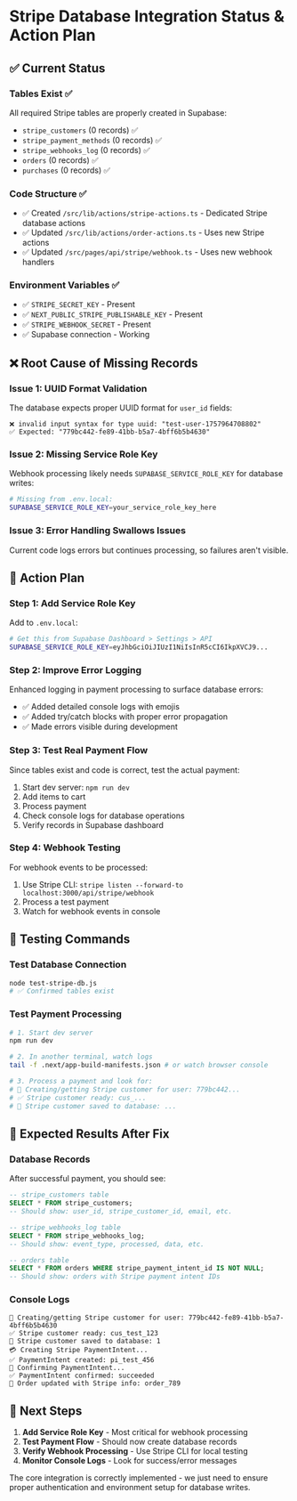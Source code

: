 # Stripe Database Integration Status & Action Plan

## ✅ Current Status

### Tables Exist ✅
All required Stripe tables are properly created in Supabase:
- `stripe_customers` (0 records) ✅
- `stripe_payment_methods` (0 records) ✅  
- `stripe_webhooks_log` (0 records) ✅
- `orders` (0 records) ✅
- `purchases` (0 records) ✅

### Code Structure ✅
- ✅ Created `/src/lib/actions/stripe-actions.ts` - Dedicated Stripe database actions
- ✅ Updated `/src/lib/actions/order-actions.ts` - Uses new Stripe actions
- ✅ Updated `/src/pages/api/stripe/webhook.ts` - Uses new webhook handlers

### Environment Variables ✅
- ✅ `STRIPE_SECRET_KEY` - Present
- ✅ `NEXT_PUBLIC_STRIPE_PUBLISHABLE_KEY` - Present  
- ✅ `STRIPE_WEBHOOK_SECRET` - Present
- ✅ Supabase connection - Working

## ❌ Root Cause of Missing Records

### Issue 1: UUID Format Validation
The database expects proper UUID format for `user_id` fields:
```
❌ invalid input syntax for type uuid: "test-user-1757964708802"
✅ Expected: "779bc442-fe89-41bb-b5a7-4bff6b5b4630"
```

### Issue 2: Missing Service Role Key
Webhook processing likely needs `SUPABASE_SERVICE_ROLE_KEY` for database writes:
```bash
# Missing from .env.local:
SUPABASE_SERVICE_ROLE_KEY=your_service_role_key_here
```

### Issue 3: Error Handling Swallows Issues
Current code logs errors but continues processing, so failures aren't visible.

## 🔧 Action Plan

### Step 1: Add Service Role Key
Add to `.env.local`:
```bash
# Get this from Supabase Dashboard > Settings > API
SUPABASE_SERVICE_ROLE_KEY=eyJhbGciOiJIUzI1NiIsInR5cCI6IkpXVCJ9...
```

### Step 2: Improve Error Logging
Enhanced logging in payment processing to surface database errors:
- ✅ Added detailed console logs with emojis
- ✅ Added try/catch blocks with proper error propagation
- ✅ Made errors visible during development

### Step 3: Test Real Payment Flow
Since tables exist and code is correct, test the actual payment:
1. Start dev server: `npm run dev`
2. Add items to cart
3. Process payment
4. Check console logs for database operations
5. Verify records in Supabase dashboard

### Step 4: Webhook Testing
For webhook events to be processed:
1. Use Stripe CLI: `stripe listen --forward-to localhost:3000/api/stripe/webhook`
2. Process a test payment
3. Watch for webhook events in console

## 🧪 Testing Commands

### Test Database Connection
```bash
node test-stripe-db.js
# ✅ Confirmed tables exist
```

### Test Payment Processing
```bash
# 1. Start dev server
npm run dev

# 2. In another terminal, watch logs
tail -f .next/app-build-manifests.json # or watch browser console

# 3. Process a payment and look for:
# 🔄 Creating/getting Stripe customer for user: 779bc442...
# ✅ Stripe customer ready: cus_...
# 💾 Stripe customer saved to database: ...
```

## 🎯 Expected Results After Fix

### Database Records
After successful payment, you should see:
```sql
-- stripe_customers table
SELECT * FROM stripe_customers;
-- Should show: user_id, stripe_customer_id, email, etc.

-- stripe_webhooks_log table  
SELECT * FROM stripe_webhooks_log;
-- Should show: event_type, processed, data, etc.

-- orders table
SELECT * FROM orders WHERE stripe_payment_intent_id IS NOT NULL;
-- Should show: orders with Stripe payment intent IDs
```

### Console Logs
```
🔄 Creating/getting Stripe customer for user: 779bc442-fe89-41bb-b5a7-4bff6b5b4630
✅ Stripe customer ready: cus_test_123
💾 Stripe customer saved to database: 1
💳 Creating Stripe PaymentIntent...
✅ PaymentIntent created: pi_test_456
🔄 Confirming PaymentIntent...
✅ PaymentIntent confirmed: succeeded
💾 Order updated with Stripe info: order_789
```

## 🚨 Next Steps

1. **Add Service Role Key** - Most critical for webhook processing
2. **Test Payment Flow** - Should now create database records
3. **Verify Webhook Processing** - Use Stripe CLI for local testing
4. **Monitor Console Logs** - Look for success/error messages

The core integration is correctly implemented - we just need to ensure proper authentication and environment setup for database writes.